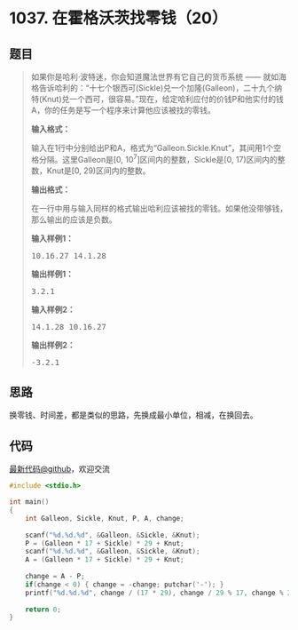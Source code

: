 <h1>1037. 在霍格沃茨找零钱（20）</h1>

## 题目

> <div id="problemContent">
> <p>
> 如果你是哈利·波特迷，你会知道魔法世界有它自己的货币系统 —— 就如海格告诉哈利的：“十七个银西可(Sickle)兑一个加隆(Galleon)，二十九个纳特(Knut)兑一个西可，很容易。”现在，给定哈利应付的价钱P和他实付的钱A，你的任务是写一个程序来计算他应该被找的零钱。
> </p>
> <p><b>
> 输入格式：
> </b></p>
> <p>输入在1行中分别给出P和A，格式为“Galleon.Sickle.Knut”，其间用1个空格分隔。这里Galleon是[0, 10<sup>7</sup>]区间内的整数，Sickle是[0, 17)区间内的整数，Knut是[0, 29)区间内的整数。
> </p>
> <p><b>
> 输出格式：
> </b></p>
> <p>
> 在一行中用与输入同样的格式输出哈利应该被找的零钱。如果他没带够钱，那么输出的应该是负数。</p>
> <b>输入样例1：</b><pre>
> 10.16.27 14.1.28
> </pre>
> <b>输出样例1：</b><pre>
> 3.2.1
> </pre>
> <b>输入样例2：</b><pre>
> 14.1.28 10.16.27
> </pre>
> <b>输出样例2：</b><pre>
> -3.2.1
> </pre>
> </div>

## 思路

换零钱、时间差，都是类似的思路，先换成最小单位，相减，在换回去。

## 代码

[最新代码@github](https://github.com/OliverLew/PAT/blob/master/PATBasic/1037.c)，欢迎交流
```c
#include <stdio.h>

int main()
{
    int Galleon, Sickle, Knut, P, A, change;
    
    scanf("%d.%d.%d", &Galleon, &Sickle, &Knut);
    P = (Galleon * 17 + Sickle) * 29 + Knut;
    scanf("%d.%d.%d", &Galleon, &Sickle, &Knut);
    A = (Galleon * 17 + Sickle) * 29 + Knut;
    
    change = A - P;
    if(change < 0) { change = -change; putchar('-'); }
    printf("%d.%d.%d", change / (17 * 29), change / 29 % 17, change % 29);
    
    return 0;
}

```